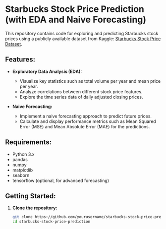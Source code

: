 # Starbucks Stock Price Prediction (with EDA and Naive Forecasting)

This repository contains code for exploring and predicting Starbucks stock prices using a publicly available dataset from Kaggle: [Starbucks Stock Price Dataset](https://www.kaggle.com/datasets/mayankanand2701/starbucks-stock-price-dataset).

## Features:

- **Exploratory Data Analysis (EDA):**
  - Visualize key statistics such as total volume per year and mean price per year.
  - Analyze correlations between different stock price features.
  - Explore the time series data of daily adjusted closing prices.

- **Naive Forecasting:**
  - Implement a naive forecasting approach to predict future prices.
  - Calculate and display performance metrics such as Mean Squared Error (MSE) and Mean Absolute Error (MAE) for the predictions.

## Requirements:

- Python 3.x
- pandas
- numpy
- matplotlib
- seaborn
- tensorflow (optional, for advanced forecasting)

## Getting Started:

1. **Clone the repository:**
   ```sh
   git clone https://github.com/yourusername/starbucks-stock-price-prediction.git
   cd starbucks-stock-price-prediction

